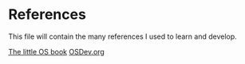# References

This file will contain the many references I used to learn and develop.

[The little OS book](https://littleosbook.github.io/book.pdf)
[OSDev.org](https://wiki.osdev.org/Expanded_Main_Page)
